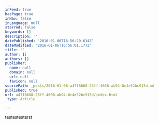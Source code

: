 ```yaml
---
inFeed: true
hasPage: true
inNav: false
inLanguage: null
starred: false
keywords: []
description: ''
datePublished: '2016-01-06T16:56:20.634Z'
dateModified: '2016-01-06T16:56:01.177Z'
title: ''
author: []
authors: []
publisher:
  name: null
  domain: null
  url: null
  favicon: null
sourcePath: _posts/2016-01-06-a47f8668-25ff-4608-ab94-0c4e52bc915d.md
published: true
url: a47f8668-25ff-4608-ab94-0c4e52bc915d/index.html
_type: Article

---
```

testestesterst